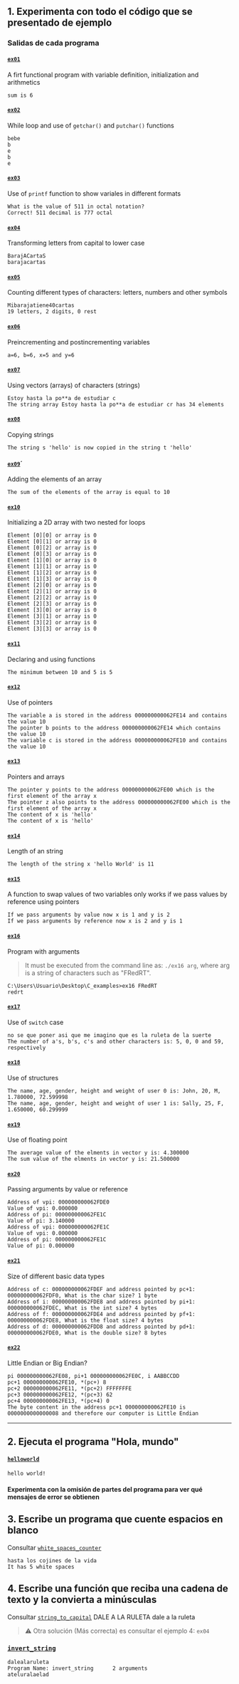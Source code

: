 ## 1. Experimenta con todo el código que se presentado de ejemplo
### Salidas de cada programa
#### [`ex01`](/Basic%20C/ex01.c)
A firt functional program with variable definition, initialization and arithmetics
```console
sum is 6
```
#### [`ex02`](/Basic%20C/ex02.c)
While loop and use of `getchar()` and `putchar()` functions
```console
bebe
b
e
b
e
```
#### [`ex03`](/Basic%20C/ex03.c)
Use of `printf` function to show variales in different formats
```console
What is the value of 511 in octal notation?
Correct! 511 decimal is 777 octal
```
#### [`ex04`](/Basic%20C/ex04.c)
Transforming letters from capital to lower case
```console
BarajACartaS
barajacartas
```
#### [`ex05`](/Basic%20C/ex05.c)
Counting different types of characters: letters, numbers and other symbols
```console
Mibarajatiene40cartas
19 letters, 2 digits, 0 rest
```
#### [`ex06`](/Basic%20C/ex06.c)
Preincrementing and postincrementing variables
```console
a=6, b=6, x=5 and y=6
```
#### [`ex07`](/Basic%20C/ex07.c)
Using vectors (arrays) of characters (strings)
```console
Estoy hasta la po**a de estudiar c
The string array Estoy hasta la po**a de estudiar cr has 34 elements
```
#### [`ex08`](/Basic%20C/ex08.c)
Copying strings
```console
The string s 'hello' is now copied in the string t 'hello'
```
#### [`ex09`](/Basic%20C/ex09.c)´
Adding the elements of an array
```console
The sum of the elements of the array is equal to 10
```
#### [`ex10`](/Basic%20C/ex10.c)
Initializing a 2D array with two nested for loops
```console
Element [0][0] or array is 0
Element [0][1] or array is 0
Element [0][2] or array is 0
Element [0][3] or array is 0
Element [1][0] or array is 0
Element [1][1] or array is 0
Element [1][2] or array is 0
Element [1][3] or array is 0
Element [2][0] or array is 0
Element [2][1] or array is 0
Element [2][2] or array is 0
Element [2][3] or array is 0
Element [3][0] or array is 0
Element [3][1] or array is 0
Element [3][2] or array is 0
Element [3][3] or array is 0
```
#### [`ex11`](/Basic%20C/ex11.c)
Declaring and using functions
```console
The minimum between 10 and 5 is 5
```
#### [`ex12`](/Basic%20C/ex12.c)
Use of pointers
```console
The variable a is stored in the address 000000000062FE14 and contains the value 10
The pointer b points to the address 000000000062FE14 which contains the value 10
The variable c is stored in the address 000000000062FE10 and contains the value 10
```
#### [`ex13`](/Basic%20C/ex13.c)
Pointers and arrays
```console
The pointer y points to the address 000000000062FE00 which is the first element of the array x
The pointer z also points to the address 000000000062FE00 which is the first element of the array x
The content of x is 'hello'
The content of x is 'hello'
```
#### [`ex14`](/Basic%20C/ex14.c)
Length of an string
```console
The length of the string x 'hello World' is 11
```
#### [`ex15`](/Basic%20C/ex15.c)
A function to swap values of two variables only works if we pass values by reference using pointers
```console
If we pass arguments by value now x is 1 and y is 2
If we pass arguments by reference now x is 2 and y is 1
```
#### [`ex16`](/Basic%20C/ex16.c)
Program with arguments
> It must be executed from the command line as: `./ex16 arg`, where arg is a string of characters such as "FRedRT".
```console
C:\Users\Usuario\Desktop\C_examples>ex16 FRedRT
redrt
```
#### [`ex17`](/Basic%20C/ex17.c)
Use of `switch` case
```console
no se que poner asi que me imagino que es la ruleta de la suerte
The number of a's, b's, c's and other characters is: 5, 0, 0 and 59, respectively
```
#### [`ex18`](/Basic%20C/ex18.c)
Use of structures
```console
The name, age, gender, height and weight of user 0 is: John, 20, M, 1.780000, 72.599998
The name, age, gender, height and weight of user 1 is: Sally, 25, F, 1.650000, 60.299999
```
#### [`ex19`](/Basic%20C/ex19.c)
Use of floating point
```console
The average value of the elments in vector y is: 4.300000
The sum value of the elments in vector y is: 21.500000
```
#### [`ex20`](/Basic%20C/ex20.c)
Passing arguments by value or reference
```console
Address of vpi: 000000000062FDE0
Value of vpi: 0.000000
Address of pi: 000000000062FE1C
Value of pi: 3.140000
Address of vpi: 000000000062FE1C
Value of vpi: 0.000000
Address of pi: 000000000062FE1C
Value of pi: 0.000000
```
#### [`ex21`](/Basic%20C/ex21.c)
Size of different basic data types
```console
Address of c: 000000000062FDEF and address pointed by pc+1: 000000000062FDF0, What is the char size? 1 byte
Address of i: 000000000062FDE8 and address pointed by pi+1: 000000000062FDEC, What is the int size? 4 bytes
Address of f: 000000000062FDE4 and address pointed by pf+1: 000000000062FDE8, What is the float size? 4 bytes
Address of d: 000000000062FDD8 and address pointed by pd+1: 000000000062FDE0, What is the double size? 8 bytes
```
#### [`ex22`](/Basic%20C/ex22.c)
Little Endian or Big Endian?
```console
pi 000000000062FE08, pi+1 000000000062FE0C, i AABBCCDD
pc+1 000000000062FE10, *(pc+) 8
pc+2 000000000062FE11, *(pc+2) FFFFFFFE
pc+3 000000000062FE12, *(pc+3) 62
pc+4 000000000062FE13, *(pc+4) 0
The byte content in the address pc+1 000000000062FE10 is 0000000000000008 and therefore our computer is Little Endian
```
---
## 2. Ejecuta el programa "Hola, mundo"
#### [`helloworld`](/Basic%20C/helloworld.c)
```console
hello world!
```
#### Experimenta con la omisión de partes del programa para ver qué mensajes de error se obtienen
## 3. Escribe un programa que cuente espacios en blanco
Consultar [`white_spaces_counter`](/Basic%20C/white_spaces_counter.c)
```console
hasta los cojines de la vida
It has 5 white spaces
```
## 4. Escribe una función que reciba una cadena de texto y la convierta a minúsculas
Consultar [`string_to_capital`](/Basic%20C/string_to_capital.c)
DALE A LA RULETA
dale a la ruleta
> :warning: Otra solución (Más correcta) es consultar el ejemplo 4: `ex04`
### [`invert_string`](/Basic%20C/invert_string.c)
```console
dalealaruleta
Program Name: invert_string      2 arguments
ateluralaelad
```